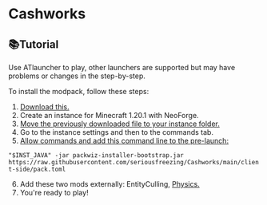 # Cashworks

## 📚Tutorial
Use ATlauncher to play, other launchers are supported but may have problems or changes in the step-by-step.

To install the modpack, follow these steps:

1. [Download this.](https://github.com/packwiz/packwiz-installer-bootstrap/releases)
2. Create an instance for Minecraft 1.20.1 with NeoForge.
3. [Move the previously downloaded file to your instance folder.](https://i.imgur.com/u0TLL4x.png)
4. Go to the instance settings and then to the commands tab.
5. [Allow commands and add this command line to the pre-launch:](https://i.imgur.com/Igq96WP.png)

`"$INST_JAVA" -jar packwiz-installer-bootstrap.jar https://raw.githubusercontent.com/seriousfreezing/Cashworks/main/client-side/pack.toml`

6. Add these two mods externally: EntityCulling, [Physics.](https://www.patreon.com/file?h=105510754&i=19422295)
7. You're ready to play!
